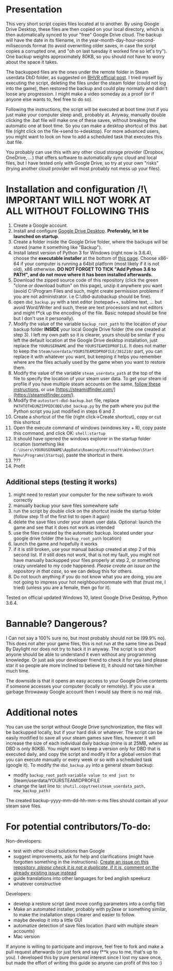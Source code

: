 # Presentation
This very short script copies files located at to another. By using Google Drive Desktop, these files are then copied on your local directory, which is then automatically synced to your "free" Google Drive cloud. The backup will have the date in its filename, in the year-month-day-hour-second-miliseconds format (to avoid overwriting older saves, in case the script copies a corrupted one, and "oh on last tuesday it worked fine so let's try"). One backup weights approximately 80KB, so you should not have to worry about the space it takes. 

The backupped files are the ones under the remote folder in Steam userdata DbD folder, as suggested on [BHVR official post](http://steamcommunity.com/app/381210/discussions/9/1471967615864881023/). I tried myself by executing the script, deleting the files under the steam folder (could not log into the game), then restored the backup and could play normally and didn't loose any progression. I might make a video someday as a proof (or if anyone else wants to, feel free to do so). 

Following the instructions, the script will be executed at boot time (not if you just make your computer sleep and), probably at. Anyway, manually double clicking the .bat file will make one of these saves, without breaking the automatic one at boot time. So you can make a desktop shortcut of this .bat file (right click on the file->send to->desktop). For more advanced users, you might want to look on how to add a scheduled task that executes this .bat file.

You probably can use this with any other cloud storage provider (Dropbox, OneDrive, ...) that offers software to automatically sync cloud and local files, but I have tested only with Google Drive, so try at your own "risks" (trying another cloud provider will most probably not mess up your files). 

# Installation and configuration /!\ IMPORTANT WILL NOT WORK AT ALL WITHOUT FOLLOWING THIS

1. Create a Google account.
2. Install and configure [Google Drive Desktop](https://www.google.com/drive/download/). **Preferably, let it be launched on startup**. 
3. Create a folder inside the Google Drive folder, where the backups will be stored (name it something like "Backup"). 
4. Install latest version of Python 3 for Windows (right now is 3.6.4), choose the **executable installer** at the bottom of [this page](https://www.python.org/downloads/release/python-364/). Choose x86-64 if your computer is running a 64bit platform (most likely if it is not old), x86 otherwise. **DO NOT FORGET TO TICK "Add Python 3.6 to PATH", and do not move where it has been installed afterwards.**
5. Download the zipped source code of this repository (click the green "clone or download button" on this page), unzip it anywhere you want (avoid C:\Program Files and such, might create permission problems if you are not administrator. i.e C:\dbd-autobackup should be fine).
6. open `dbd_backup.py` with a text editor (notepad++, sublime text, ... but avoid Word/Writer and such, these are text processors and not editors and might f*ck up the encoding of the file. Basic notepad should be fine but I don't use it personally). 
7. Modify the value of the variable `backup_root_path` to the location of your backup folder **INSIDE** your local Google Drive folder (the one created at step 3). I left my own path so it is clearer, yours should be similar if you left the default location at the Google Drive desktop installation, just replace the `YOURUSERNAME` and the `YOURSTEAMIDPROFILE`. It does not matter to keep the `Steam/userdata/YOURSTEAMIDPROFILE/381210/` part, you can replace it with whatever you want, but keeping it helps you remember where are the files actually used by the game when you want to restore them. 
8. Modify the value of the variable `steam_userdata_path` at the top of the file to specify the location of your steam user data. To get your steam id profile if you have multiple steam accounts on the same, [follow these instructions](https://steamcommunity.com/sharedfiles/filedetails/?id=209000244), or use [https://steamidfinder.com/](https://steamidfinder.com/). 
9. Modify the `autostart-dbd-backup.bat` file, replace `PATHTOTHEUNZIPPEDCODE\dbd_backup.py` by the path where you put the Python script you just modified in steps 6 and 7.
10. Create a shortcut of the file (right click->Create shortcut), copy or cut this shortcut
11. Open the execute command of windows (windows key + R), copy paste this command, and click OK:
```shell:startup```
12. It should have opened the windows explorer in the startup folder location (something like `C:\Users\YOURUSERNAME\AppData\Roaming\Microsoft\Windows\Start Menu\Programs\Startup`), paste the shortcut in there.
13. ???
14. Profit

## Additional steps (testing it works)
1. might need to restart your computer for the new software to work correctly
2. manually backup your save files somewhere safe
3. run the script by double click on the shortcut inside the startup folder (follow step 11 of the first list to open it again)
4. delete the save files under your steam user data. Optional: launch the game and see that it does not work as intended
5. use the files created by the automatic backup. located under your google drive folder (the `backup_root_path` location)
6. launch the game and hopefully it works
7. if it is still broken, use your manual backup created at step 2 of this second list. If it still does not work, that is not my fault, you might not have manually backupped your files properly at step 2, or something crazy unrelated to my code happened. *Please create an issue on the repository in that case*, so we can debug this for others. 
8. Do not touch anything if you do not know what you are doing, you are not going to impress your hot neighbour/roommate with that (trust me, I tried) (unless you are a female, then go for it). 

Tested on official updated Windows 10, latest Google Drive Desktop, Python 3.6.4. 

# Bannable? Dangerous? 
I Can not say a 100% sure no, but most probably should not be (99.9% no). This does not alter your game files, this is not run at the same time as Dead By Daylight nor does not try to hack it in anyway. The script is so short anyone should be able to understand it even without any programming knowledge. Or just ask your developer friend to check it for you (and please star it so people are more inclined to believe it), it should not take him/her much time.

The downside is that it opens an easy access to your Google Drive contents if someone accesses your computer (locally or remotely). If you use a garbage throwaway Google account then I would say there is no real risk. 

# Additional notes
You can use the script without Google Drive synchronization, the files will be backupped locally, but if your hard disk or whatever. 
The script can be easily modified to save all your steam games save files, however it will increase the size of each individual daily backup (mine is at 25MB, where as DBD is only 80KB). You might want to keep a version only for DBD that is executed daily, and copy the script and modify it for a global version that you can execute manually or every week or so with a scheduled task (google it). 
To modify the `dbd_backup.py` into a general steam backup: 
- modify `backup_root_path` `variable value to end just to `Steam/userdata/YOURSTEAMIDPROFILE`
- change the last line to:
```shutil.copytree(steam_userdata_path, new_backup_path)```

The created backup-yyyy-mm-dd-hh-mm-s-ms files should contain all your steam save files.

# For potential contributors/To-do: 
Non-developers: 
- test with other cloud solutions than Google 
- suggest improvements, ask for help and clarifications (might have forgotten something in the instructions). [Create an issue on this repository, *please check it is not a duplicate*, if it is, comment on the already existing issue instead](https://github.com/CyrilBos/dbd-autobackup/issues)
- guide translations into other languages for bed anglish speekurz
- whatever constructive


Developers:
- develop a restore script (and move config parameters into a config file)
- Make an automated installer, probably with py2exe or something similar, to make the installation steps clearer and easier to follow. 
- maybe develop it into a little GUI
- automatize detection of save files location (hard with multiple steam accounts)
- Mac version

If anyone is willing to participate and improve, feel free to fork and make a pull request afterwards (or just fork and say f**k you to me, that's up to you). I developed this by pure personal interest since I lost my save once, but made the effort of writing this guide so anyone can profit of this too :)

